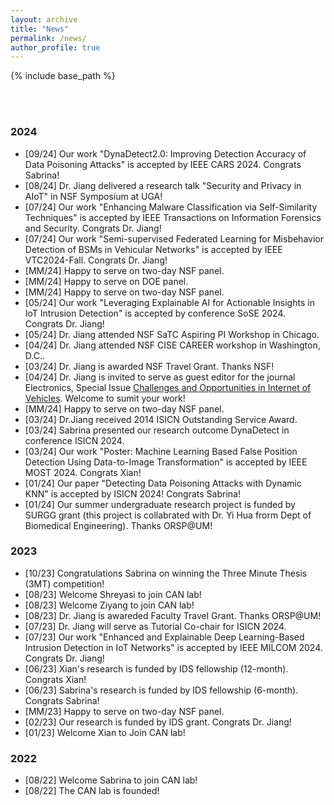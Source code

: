 ```yaml
---
layout: archive
title: "News"
permalink: /news/
author_profile: true
---
```


{% include base_path %}

<br/>
<br/>



### 2024

- [09/24] Our work "DynaDetect2.0: Improving Detection Accuracy of Data Poisoning Attacks" is accepted by IEEE CARS 2024. Congrats Sabrina!
- [08/24] Dr. Jiang delivered a research talk "Security and Privacy in AIoT" in NSF Symposium at UGA! 
- [07/24] Our work "Enhancing Malware Classification via Self-Similarity Techniques" is accepted by IEEE Transactions on Information Forensics and Security. Congrats Dr. Jiang!
- [07/24] Our work "Semi-supervised Federated Learning for Misbehavior Detection of BSMs in Vehicular Networks" is accepted by IEEE VTC2024-Fall. Congrats Dr. Jiang!
- [MM/24] Happy to serve on two-day NSF panel.
- [MM/24] Happy to serve on DOE panel.
- [MM/24] Happy to serve on two-day NSF panel.
- [05/24] Our work "Leveraging Explainable AI for Actionable Insights in IoT Intrusion Detection" is accepted by conference SoSE 2024. Congrats Dr. Jiang!
- [05/24] Dr. Jiang attended NSF SaTC Aspiring PI Workshop in Chicago. 
- [04/24] Dr. Jiang attended NSF CISE CAREER workshop in Washington, D.C..
- [03/24] Dr. Jiang is awarded NSF Travel Grant. Thanks NSF!
- [04/24] Dr. Jiang is invited to serve as guest editor for the journal Electronics, Special Issue [Challenges and Opportunities in Internet of Vehicles](https://www.mdpi.com/journal/electronics/special_issues/5MJHAE8NUK). Welcome to sumit your work!
- [MM/24] Happy to serve on two-day NSF panel.
- [03/24] Dr.Jiang received 2014 ISICN Outstanding Service Award.
- [03/24] Sabrina presented our research outcome DynaDetect in conference ISICN 2024.
- [03/24] Our work "Poster: Machine Learning Based False Position Detection Using Data-to-Image Transformation" is accepted by IEEE MOST 2024. Congrats Xian! 
- [01/24] Our paper "Detecting Data Poisoning Attacks with Dynamic KNN" is accepted by ISICN 2024! Congrats Sabrina!
- [01/24] Our summer undergraduate research project is funded by SURGG grant (this project is collabrated with Dr. Yi Hua frorm Dept of Biomedical Engineering). Thanks ORSP@UM!
  
### 2023

- [10/23] Congratulations Sabrina on winning the Three Minute Thesis (3MT) competition! 
- [08/23] Welcome Shreyasi to join CAN lab!
- [08/23] Welcome Ziyang to join CAN lab!
- [08/23] Dr. Jiang is awareded Faculty Travel Grant. Thanks ORSP@UM!
- [07/23] Dr. Jiang will serve as Tutorial Co-chair for ISICN 2024.
- [07/23] Our work "Enhanced and Explainable Deep Learning-Based Intrusion Detection in IoT Networks" is accepted by IEEE MILCOM 2024. Congrats Dr. Jiang!
- [06/23] Xian's research is funded by IDS fellowship (12-month). Congrats Xian!
- [06/23] Sabrina's research is funded by IDS fellowship (6-month). Congrats Sabrina! 
- [MM/23] Happy to serve on two-day NSF panel. 
- [02/23] Our research is funded by IDS grant. Congrats Dr. Jiang!
- [01/23] Welcome Xian to Join CAN lab!

### 2022

- [08/22] Welcome Sabrina to join CAN lab!
- [08/22] The CAN lab is founded!

